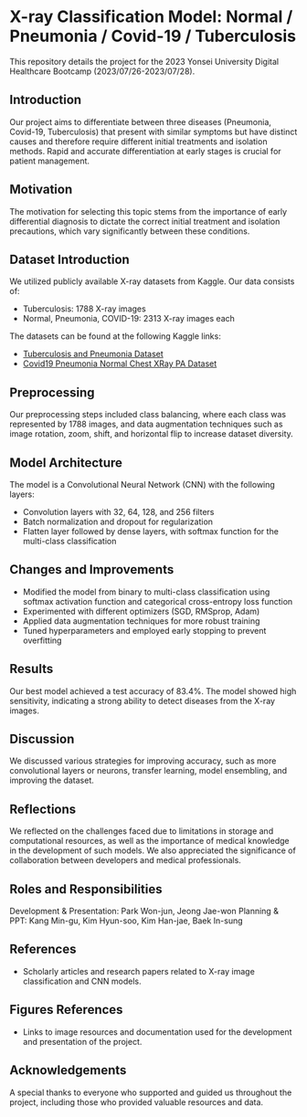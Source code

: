 # X-ray Classification Model: Normal / Pneumonia / Covid-19 / Tuberculosis

This repository details the project for the 2023 Yonsei University Digital Healthcare Bootcamp (2023/07/26-2023/07/28).

## Introduction
Our project aims to differentiate between three diseases (Pneumonia, Covid-19, Tuberculosis) that present with similar symptoms but have distinct causes and therefore require different initial treatments and isolation methods. Rapid and accurate differentiation at early stages is crucial for patient management.

## Motivation
The motivation for selecting this topic stems from the importance of early differential diagnosis to dictate the correct initial treatment and isolation precautions, which vary significantly between these conditions.

## Dataset Introduction
We utilized publicly available X-ray datasets from Kaggle. Our data consists of:
- Tuberculosis: 1788 X-ray images
- Normal, Pneumonia, COVID-19: 2313 X-ray images each

The datasets can be found at the following Kaggle links:
- [Tuberculosis and Pneumonia Dataset](https://www.kaggle.com/datasets/roshanmaur/imbalanced-tuberculosis-and-pnuemonia-dataset?resource=download)
- [Covid19 Pneumonia Normal Chest XRay PA Dataset](https://www.kaggle.com/datasets/amanullahasraf/covid19-pneumonia-normal-chest-xray-pa-dataset)

## Preprocessing
Our preprocessing steps included class balancing, where each class was represented by 1788 images, and data augmentation techniques such as image rotation, zoom, shift, and horizontal flip to increase dataset diversity.

## Model Architecture
The model is a Convolutional Neural Network (CNN) with the following layers:
- Convolution layers with 32, 64, 128, and 256 filters
- Batch normalization and dropout for regularization
- Flatten layer followed by dense layers, with softmax function for the multi-class classification

## Changes and Improvements
- Modified the model from binary to multi-class classification using softmax activation function and categorical cross-entropy loss function
- Experimented with different optimizers (SGD, RMSprop, Adam)
- Applied data augmentation techniques for more robust training
- Tuned hyperparameters and employed early stopping to prevent overfitting

## Results
Our best model achieved a test accuracy of 83.4%. The model showed high sensitivity, indicating a strong ability to detect diseases from the X-ray images.

## Discussion
We discussed various strategies for improving accuracy, such as more convolutional layers or neurons, transfer learning, model ensembling, and improving the dataset.

## Reflections
We reflected on the challenges faced due to limitations in storage and computational resources, as well as the importance of medical knowledge in the development of such models. We also appreciated the significance of collaboration between developers and medical professionals.

## Roles and Responsibilities
Development & Presentation: Park Won-jun, Jeong Jae-won
Planning & PPT: Kang Min-gu, Kim Hyun-soo, Kim Han-jae, Baek In-sung

## References
- Scholarly articles and research papers related to X-ray image classification and CNN models.

## Figures References
- Links to image resources and documentation used for the development and presentation of the project.

## Acknowledgements
A special thanks to everyone who supported and guided us throughout the project, including those who provided valuable resources and data.
